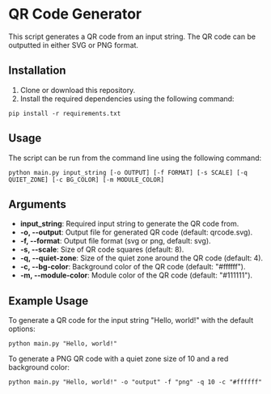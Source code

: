# QR Code Generator

This script generates a QR code from an input string. The QR code can be outputted in either SVG or PNG format.

## Installation
1. Clone or download this repository.
2. Install the required dependencies using the following command:

```
pip install -r requirements.txt
```

## Usage

The script can be run from the command line using the following command:
```
python main.py input_string [-o OUTPUT] [-f FORMAT] [-s SCALE] [-q QUIET_ZONE] [-c BG_COLOR] [-m MODULE_COLOR]
```

## Arguments
* **input_string**: Required input string to generate the QR code from.
* **-o, --output**: Output file for generated QR code (default: qrcode.svg).
* **-f, --format**: Output file format (svg or png, default: svg).
* **-s, --scale**: Size of QR code squares (default: 8).
* **-q, --quiet-zone**: Size of the quiet zone around the QR code (default: 4).
* **-c, --bg-color**: Background color of the QR code (default: "#ffffff").
* **-m, --module-color**: Module color of the QR code (default: "#111111").

## Example Usage

To generate a QR code for the input string "Hello, world!" with the default options:

```
python main.py "Hello, world!"
```

To generate a PNG QR code with a quiet zone size of 10 and a red background color:
```
python main.py "Hello, world!" -o "output" -f "png" -q 10 -c "#ffffff"
```
